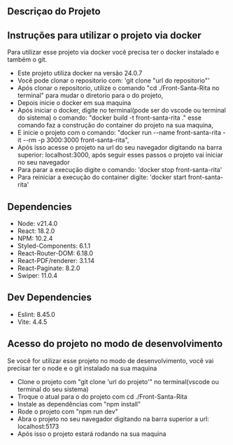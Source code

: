 ## Descriçao do Projeto

<!-- <h1>Santa Rita Home Center</h1>

<h2>É uma plataforma online para explorar os produtos da loja Santa Rita. Aqui estão algumas informações úteis para começar:</h2> 

![Alt Text](./public/home.png)

<h3>Navegação de Produtos</h3>

- Explore categorias específicas para encontrar o que precisa.

![Alt Text](./public/categorias.png)

- Ou navegue pelos produtos individualmente

![Alt Text](./public/item.png)


<h3>Carrinho de compras</h3>

- Acesse o carrinho de compras para revisar todos os produtos selecionados.
- Você pode ajustar as quantidades, remover itens ou continuar comprando.

![Alt Text](./public/carrinho.png)

<h3>Gerando a Lista de Compras</h3>

- Ao finalizar suas escolhas, clique em "Gerar PDF" para gerar a lista de compras.
- Uma lista detalhada será exibida, mostrando o valor total de todos os produtos, bem como o valor individual de cada item.

<h3>Pesquisando Produtos</h3>

- Você pode pesquisar os produtos que você procura pelo nome deles

![Alt Text](./public/pesquisa.png)

<h3>Como Contribuir</h3>

- Sinta-se à vontade para contribuir para a melhoria do Santa Rita Home Center. Se encontrar bugs ou tiver sugestões, por favor, abra uma issue no GitHub.
- Clone o repositório, faça as alterações necessárias e envie um pull request.
- Abaixo você tem mais informações sobre como contribuir com o projeto -->

## Instruções para utilizar o projeto via docker

Para utilizar esse projeto via docker você precisa ter o docker instalado e também o git.

-  Este projeto utiliza docker na versão 24.0.7
-  Você pode clonar o repositorio com: 'git clone "url do repositorio"'
-  Após clonar o repositorio, utilize o comando "cd ./Front-Santa-Rita no terminal" para mudar o diretorio para o do projeto,
-  Depois inicie o docker em sua maquina
-  Após iniciar o docker, digite no terminal(pode ser do vscode ou terminal do sistema) o comando: "docker build -t front-santa-rita ." esse comando faz a construção do container do projeto na sua maquina,
-  E inicie o projeto com o comando: "docker run --name front-santa-rita -it --rm -p 3000:3000 front-santa-rita",
-  Após isso acesse o projeto na url do seu navegador digitando na barra superior: localhost:3000, após seguir esses passos o projeto vai iniciar no seu navegador
- Para parar a execução digite o comando: 'docker stop front-santa-rita'
- Para reiniciar a execução do container digite: 'docker start front-santa-rita'

## Dependencies

- Node: v21.4.0
- React: 18.2.0
- NPM: 10.2.4
- Styled-Components: 6.1.1
- React-Router-DOM: 6.18.0
- React-PDF/renderer: 3.1.14
- React-Paginate: 8.2.0
- Swiper: 11.0.4

## Dev Dependencies

- Eslint: 8.45.0
- Vite: 4.4.5

## Acesso do projeto no modo de desenvolvimento

 Se você for utilizar esse projeto no modo de desenvolvimento, você vai precisar ter o node e o git instalado na sua maquina
 
- Clone o projeto com "git clone 'url do projeto'" no terminal(vscode ou terminal do seu sistema)
- Troque o atual para o do projeto com cd ./Front-Santa-Rita 
- Instale as dependências com "npm install"
- Rode o projeto com "npm run dev"
- Abra o projeto no seu navegador digitando na barra superior a url: localhost:5173
- Após isso o projeto estará rodando na sua maquina
